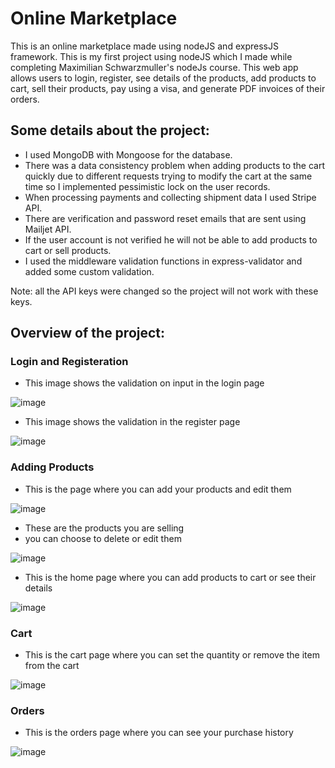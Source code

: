 <h1>Online Marketplace</h1>
This is an online marketplace made using nodeJS and expressJS framework. This is my first project using nodeJS which I made while completing Maximilian Schwarzmuller's nodeJs course. This web app allows users to login, register, see details of the products, add products to cart, sell their products, pay using a visa, and generate PDF invoices of their orders.

<h2>Some details about the project:</h2>

* I used MongoDB with Mongoose for the database.
* There was a data consistency problem when adding products to the cart quickly due to different requests trying to modify the cart at the same time so I implemented pessimistic lock on the user records.
* When processing payments and collecting shipment data I used Stripe API.
* There are verification and password reset emails that are sent using Mailjet API.
* If the user account is not verified he will not be able to add products to cart or sell products.
* I used the middleware validation functions in express-validator and added some custom validation.

Note: all the API keys were changed so the project will not work with these keys.

<h2>Overview of the project:</h2>

<h3>Login and Registeration</h3>

* This image shows the validation on input in the login page

![image](https://github.com/AliTarek99/Online-Marketplace-using-nodejs/assets/120846112/17b76006-c2f7-4d62-b3bd-71cad3302b5d)
* This image shows the validation in the register page

![image](https://github.com/AliTarek99/Online-Marketplace-using-nodejs/assets/120846112/515999d7-850d-429b-9687-bed371829d5e)
<h3>Adding Products</h3>

* This is the page where you can add your products and edit them

![image](https://github.com/AliTarek99/Online-Marketplace-using-nodejs/assets/120846112/fd129f34-7eb3-42c7-aad5-0b9ab3ae1150)
* These are the products you are selling
* you can choose to delete or edit them

![image](https://github.com/AliTarek99/Online-Marketplace-using-nodejs/assets/120846112/ef34f040-d24c-493f-bead-4a7dedbf7378)
* This is the home page where you can add products to cart or see their details

![image](https://github.com/AliTarek99/Online-Marketplace-using-nodejs/assets/120846112/4d0d9d19-ca25-449b-9840-25c1d9ee2539)
<h3>Cart</h3>

* This is the cart page where you can set the quantity or remove the item from the cart

![image](https://github.com/AliTarek99/Online-Marketplace-using-nodejs/assets/120846112/a95bbf57-d742-4cb3-9de2-cd63e4169df7)
<h3>Orders</h3>

* This is the orders page where you can see your purchase history

![image](https://github.com/AliTarek99/Online-Marketplace-using-nodejs/assets/120846112/0cbc04f7-329d-4650-b244-56047e4ff8d4)

